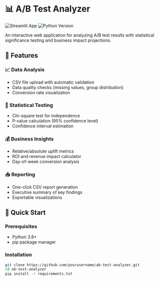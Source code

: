 # 📊 A/B Test Analyzer

![Streamlit App](https://static.streamlit.io/badges/streamlit_badge_black_white.svg)
![Python Version](https://img.shields.io/badge/python-3.8%2B-blue)

An interactive web application for analyzing A/B test results with statistical significance testing and business impact projections.

## 🌟 Features

### 📈 Data Analysis
- CSV file upload with automatic validation
- Data quality checks (missing values, group distribution)
- Conversion rate visualization

### 🔬 Statistical Testing
- Chi-square test for independence
- P-value calculation (95% confidence level)
- Confidence interval estimation

### 💰 Business Insights
- Relative/absolute uplift metrics
- ROI and revenue impact calculator
- Day-of-week conversion analysis

### 📥 Reporting
- One-click CSV report generation
- Executive summary of key findings
- Exportable visualizations

## 🚀 Quick Start

### Prerequisites
- Python 3.8+
- pip package manager

### Installation
```bash
git clone https://github.com/yourusername/ab-test-analyzer.git
cd ab-test-analyzer
pip install -r requirements.txt
